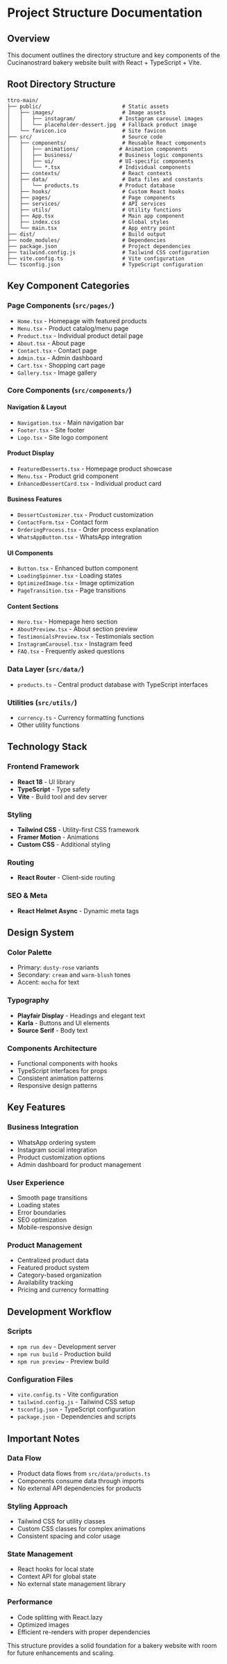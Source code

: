 # Project Structure Documentation

## Overview
This document outlines the directory structure and key components of the Cucinanostrard bakery website built with React + TypeScript + Vite.

## Root Directory Structure

```
ttro-main/
├── public/                          # Static assets
│   ├── images/                      # Image assets
│   │   ├── instagram/              # Instagram carousel images
│   │   └── placeholder-dessert.jpg  # Fallback product image
│   └── favicon.ico                  # Site favicon
├── src/                             # Source code
│   ├── components/                  # Reusable React components
│   │   ├── animations/             # Animation components
│   │   ├── business/               # Business logic components
│   │   ├── ui/                     # UI-specific components
│   │   └── *.tsx                   # Individual components
│   ├── contexts/                    # React contexts
│   ├── data/                        # Data files and constants
│   │   └── products.ts             # Product database
│   ├── hooks/                       # Custom React hooks
│   ├── pages/                       # Page components
│   ├── services/                    # API services
│   ├── utils/                       # Utility functions
│   ├── App.tsx                      # Main app component
│   ├── index.css                    # Global styles
│   └── main.tsx                     # App entry point
├── dist/                            # Build output
├── node_modules/                    # Dependencies
├── package.json                     # Project dependencies
├── tailwind.config.js               # Tailwind CSS configuration
├── vite.config.ts                   # Vite configuration
└── tsconfig.json                    # TypeScript configuration
```

## Key Component Categories

### Page Components (`src/pages/`)
- `Home.tsx` - Homepage with featured products
- `Menu.tsx` - Product catalog/menu page
- `Product.tsx` - Individual product detail page
- `About.tsx` - About page
- `Contact.tsx` - Contact page
- `Admin.tsx` - Admin dashboard
- `Cart.tsx` - Shopping cart page
- `Gallery.tsx` - Image gallery

### Core Components (`src/components/`)

#### Navigation & Layout
- `Navigation.tsx` - Main navigation bar
- `Footer.tsx` - Site footer
- `Logo.tsx` - Site logo component

#### Product Display
- `FeaturedDesserts.tsx` - Homepage product showcase
- `Menu.tsx` - Product grid component
- `EnhancedDessertCard.tsx` - Individual product card

#### Business Features
- `DessertCustomizer.tsx` - Product customization
- `ContactForm.tsx` - Contact form
- `OrderingProcess.tsx` - Order process explanation
- `WhatsAppButton.tsx` - WhatsApp integration

#### UI Components
- `Button.tsx` - Enhanced button component
- `LoadingSpinner.tsx` - Loading states
- `OptimizedImage.tsx` - Image optimization
- `PageTransition.tsx` - Page transitions

#### Content Sections
- `Hero.tsx` - Homepage hero section
- `AboutPreview.tsx` - About section preview
- `TestimonialsPreview.tsx` - Testimonials section
- `InstagramCarousel.tsx` - Instagram feed
- `FAQ.tsx` - Frequently asked questions

### Data Layer (`src/data/`)
- `products.ts` - Central product database with TypeScript interfaces

### Utilities (`src/utils/`)
- `currency.ts` - Currency formatting functions
- Other utility functions

## Technology Stack

### Frontend Framework
- **React 18** - UI library
- **TypeScript** - Type safety
- **Vite** - Build tool and dev server

### Styling
- **Tailwind CSS** - Utility-first CSS framework
- **Framer Motion** - Animations
- **Custom CSS** - Additional styling

### Routing
- **React Router** - Client-side routing

### SEO & Meta
- **React Helmet Async** - Dynamic meta tags

## Design System

### Color Palette
- Primary: `dusty-rose` variants
- Secondary: `cream` and `warm-blush` tones
- Accent: `mocha` for text

### Typography
- **Playfair Display** - Headings and elegant text
- **Karla** - Buttons and UI elements
- **Source Serif** - Body text

### Components Architecture
- Functional components with hooks
- TypeScript interfaces for props
- Consistent animation patterns
- Responsive design patterns

## Key Features

### Business Integration
- WhatsApp ordering system
- Instagram social integration
- Product customization options
- Admin dashboard for product management

### User Experience
- Smooth page transitions
- Loading states
- Error boundaries
- SEO optimization
- Mobile-responsive design

### Product Management
- Centralized product data
- Featured product system
- Category-based organization
- Availability tracking
- Pricing and currency formatting

## Development Workflow

### Scripts
- `npm run dev` - Development server
- `npm run build` - Production build
- `npm run preview` - Preview build

### Configuration Files
- `vite.config.ts` - Vite configuration
- `tailwind.config.js` - Tailwind CSS setup
- `tsconfig.json` - TypeScript configuration
- `package.json` - Dependencies and scripts

## Important Notes

### Data Flow
- Product data flows from `src/data/products.ts`
- Components consume data through imports
- No external API dependencies for products

### Styling Approach
- Tailwind CSS for utility classes
- Custom CSS classes for complex animations
- Consistent spacing and color usage

### State Management
- React hooks for local state
- Context API for global state
- No external state management library

### Performance
- Code splitting with React.lazy
- Optimized images
- Efficient re-renders with proper dependencies

This structure provides a solid foundation for a bakery website with room for future enhancements and scaling.